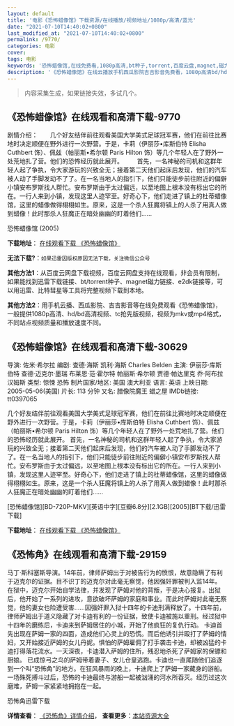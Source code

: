 ```yaml
---
layout: default
title: '电影《恐怖蜡像馆》下载资源/在线播放/视频地址/1080p/高清/蓝光'
date: "2021-07-10T14:40:02+0800"
last_modified_at: "2021-07-10T14:40:02+0800"
permalink: /9770/
categories: 电影
cover:
tags: 电影
keywords: '恐怖蜡像馆,在线免费看,1080p高清,bt种子,torrent,百度云盘,magnet,磁力链,迅雷下载资源'
description: '《恐怖蜡像馆》在线云播放手机西瓜影院吉吉影音免费看，1080p高清bd/hd未删减完整版和tc抢先枪版，mkv/mp4格式，附带bt/torrent种子、magnet/磁力链、百度云盘、网盘资源迅雷下载链接'
---
```


>内容采集生成，如果链接失效，多试几个。


## 《恐怖蜡像馆》在线观看和高清下载-9770

剧情介绍：　　几个好友结伴前往观看美国大学美式足球冠军赛，他们在前往比赛地时决定顺便在野外进行一次野营。于是，卡莉（伊丽莎•库斯伯特 Elisha Cuthbert 饰）、佩兹（帕丽斯•希尔顿 Paris Hilton 饰）等几个年轻人在了野外一处荒地扎了营。他们的恐怖经历就此展开。 　　首先，一名神秘的司机和这群年轻人起了争执，令大家游玩的兴致全无；接着第二天他们起床后发现，他们的汽车被人动了手脚发动不了了。在一名当地人的指引下，他们只能徒步前往附近的偏僻小镇安布罗斯找人帮忙。安布罗斯由于太过偏远，以至地图上根本没有标出它的所在。一行人来到小镇，发现这里人迹罕至。好奇心下，他们走进了镇上的杜蒂蜡像馆，这里的蜡像做得栩栩如生。原来，这是一个杀人狂魔将镇上的人杀了用真人做到蜡像！此时那杀人狂魔正在暗处幽幽的盯着他们……


恐怖蜡像馆 (2005)

**下载地址**： [在线观看下载 《恐怖蜡像馆》](https://www.btbtdy.me/btdy/dy9045.html) 


**无法下载?**：`如果迅雷因版权原因无法下载，关注微信公众号 `

**其他方法1**：从百度云网盘下载视频，百度云网盘支持在线观看，非会员有限制，如果能找到迅雷下载链接、bt/torrent种子、magnet磁力链接、e2dk链接等，可以用迅雷、比特彗星等工具将完整视频下载到本地。

**其他方法2**：用手机云播、西瓜影院、吉吉影音等在线免费观看《恐怖蜡像馆》，一般提供1080p高清、hd/bd高清视频、tc抢先版视频，视频为mkv或mp4格式，不同站点视频质量和播放速度不同。


## 《恐怖蜡像馆》在线观看和高清下载-30629

导演: 佐米·希尔拉 编剧: 查德·海斯 凯利·海斯 Charles Belden 主演: 伊丽莎·库斯伯特 查德·迈克尔·墨瑞 布莱恩·范·霍尔特 帕丽斯·希尔顿 贾德·帕达里克 乔·阿布拉汉姆斯 类型: 惊悚 恐怖 制片国家/地区: 美国 澳大利亚 语言: 英语 上映日期: 2005-05-06(美国) 片长: 113 分钟 又名: 腊像院魔王 蜡之屋 IMDb链接: tt0397065

几个好友结伴前往观看美国大学美式足球冠军赛，他们在前往比赛地时决定顺便在野外进行一次野营。于是，卡莉（伊丽莎•库斯伯特 Elisha Cuthbert 饰）、佩兹（帕丽斯•希尔顿 Paris Hilton 饰）等几个年轻人在了野外一处荒地扎了营。他们的恐怖经历就此展开。 首先，一名神秘的司机和这群年轻人起了争执，令大家游玩的兴致全无；接着第二天他们起床后发现，他们的汽车被人动了手脚发动不了了。在一名当地人的指引下，他们只能徒步前往附近的偏僻小镇安布罗斯找人帮忙。安布罗斯由于太过偏远，以至地图上根本没有标出它的所在。一行人来到小镇，发现这里人迹罕至。好奇心下，他们走进了镇上的杜蒂蜡像馆，这里的蜡像做得栩栩如生。原来，这是一个杀人狂魔将镇上的人杀了用真人做到蜡像！此时那杀人狂魔正在暗处幽幽的盯着他们……


[恐怖蜡像馆][BD-720P-MKV][英语中字][豆瓣6.8分][2.1GB][2005][BT下载/迅雷下载]

**下载地址**： [在线观看下载 《恐怖蜡像馆》](https://www.btdx8.com/torrent/house_of_wax_2005.html) 


## 《恐怖角》在线观看和高清下载-29159

马丁·斯科塞斯导演。14年前，律师萨姆出于对被告行为的愤恨，故意隐瞒了有利于迈克尔的证据。目不识丁的迈克尔对此毫无察觉，他因强奸罪被判入监14年。在狱中，迈克尔开始自学法律，并发现了萨姆对他的背叛，于是决心报复。出狱后，他开始了一系列的进攻，意欲破坏萨姆的家庭和事业。而此时萨姆对此毫无察觉，他的妻女也险遭受害&hellip;…因强奸罪入狱十四年的卡迪刑满释放了。十四年前，律师萨姆出于道义隐藏了对卡迪有利的一份证据，致使卡迪被施以重刑。经过狱中十四年的磨练后，卡迪来到萨姆居住的小城，开始了他疯狂的复仇行动。 卡迪首先出现在萨姆一家的四面，造成他们心灵上的恐慌。而后他诱引并殴打了萨姆的情妇，又开始接近萨姆的女儿丹妮。惧怕的萨姆雇佣了打手袭击卡迪，却被凶猛的卡迪打得落花流水。一天深夜，卡迪潜入萨姆的住所，残忍地杀死了萨姆家的保镖和厨娘。 已成惊弓之鸟的萨姆带着妻子、女儿仓皇逃跑。卡迪也一直尾随他们追逐到一个叫“恐怖角”的地方。在狂风暴雨的晚上，卡迪爬上了萨姆一家藏身的游船。一场殊死搏斗过后，恐怖的卡迪最终与游船一起被汹涌的河水所吞灭。经历过这次磨难，萨姆一家紧紧地拥抱在一起。


恐怖角迅雷下载

**详情查看**： [《恐怖角》详情介绍](/movie/29159/)， **查看更多**：[本站资源大全](/movie/t/all/)


